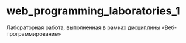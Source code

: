 # web_programming_laboratories_1
Лабораторная работа, выполненная в рамках дисциплины «Веб-программирование»
